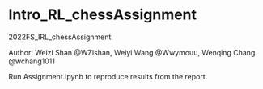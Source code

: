 # Intro_RL_chessAssignment

2022FS_IRL_chessAssignment

Author: Weizi Shan @WZishan, Weiyi Wang @Wwymouu, Wenqing Chang @wchang1011

Run Assignment.ipynb to reproduce results from the report.
